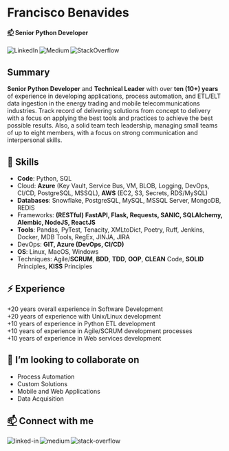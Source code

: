 # Francisco Benavides
#### <a href="mailto:francisco.benavides@gmail.com">📫</a> Senior Python Developer

[<img align="left" alt="LinkedIn" src="https://img.shields.io/badge/linkedin-%230077B5.svg?&style=for-the-badge&logo=linkedin&logoColor=white" />](https://www.linkedin.com/in/franciscobenavides/)
[<img align="left" alt="Medium" src="https://img.shields.io/badge/medium-%2312100E.svg?&style=for-the-badge&logo=medium&logoColor=white" />](https://medium.com/@francisco.benavides)
[<img align="left" alt="StackOverflow" src="https://img.shields.io/badge/stack%20overflow-FE7A16?logo=stack-overflow&logoColor=white&style=for-the-badge" />](https://stackoverflow.com/users/982446/francisco)
<br />

## Summary

**Senior Python Developer** and **Technical Leader** with over **ten (10+) years** of experience in developing applications, process automation, and ETL/ELT data ingestion in the energy trading and mobile telecommunications industries. Track record of delivering solutions from concept to delivery with a focus on applying the best tools and practices to achieve the best possible results. Also, a solid team tech leadership, managing small teams of up to eight members, with a focus on strong communication and interpersonal skills.

## 🔭 Skills

-	**Code**: Python, SQL
-	Cloud: **Azure** (Key Vault, Service Bus, VM, BLOB, Logging, DevOps, CI/CD, PostgreSQL, MSSQL), **AWS** (EC2, S3, Secrets, RDS/MySQL)
-	**Databases**: Snowflake, PostgreSQL, MySQL, MSSQL Server, MongoDB, REDIS
-	Frameworks: **(RESTful) FastAPI, Flask, Requests, SANIC, SQLAlchemy, Alembic, NodeJS, ReactJS**
-	**Tools**: Pandas, PyTest, Tenacity, XMLtoDict, Poetry, Ruff, Jenkins, Docker, MDB Tools, RegEx, JINJA, JIRA
-	DevOps: **GIT, Azure (DevOps, CI/CD)**
-	**OS**: Linux, MacOS, Windows
-	Techniques: Agile/**SCRUM**, **BDD**, **TDD**, **OOP**, **CLEAN** Code, **SOLID** Principles, **KISS** Principles

## ⚡ Experience

+20 years overall experience in Software Development<br />
+20 years of experience with Unix/Linux development<br />
+10 years of experience in Python ETL development<br />
+10 years of experience in Agile/SCRUM development processes<br />
+10 years of experience in Web services development

## 👯 I’m looking to collaborate on

- Process Automation
- Custom Solutions
- Mobile and Web Applications
- Data Acquisition

## <a href="mailto:francisco.benavides@gmail.com">📫</a> Connect with me

[<img align="left" alt="linked-in" src="https://img.shields.io/badge/linkedin-%230077B5.svg?&style=for-the-badge&logo=linkedin&logoColor=white" />](https://www.linkedin.com/in/franciscobenavides/)
[<img align="left" alt="medium" src="https://img.shields.io/badge/medium-%2312100E.svg?&style=for-the-badge&logo=medium&logoColor=white" />](https://medium.com/@francisco.benavides)
[<img align="left" alt="stack-overflow" src="https://img.shields.io/badge/stack%20overflow-FE7A16?logo=stack-overflow&logoColor=white&style=for-the-badge" />](https://stackoverflow.com/users/982446/francisco)
<!--
**fbenavides69/fbenavides69** is a ✨ _special_ ✨ repository because its `README.md` (this file) appears on your GitHub profile.

Here are some ideas to get you started:

- 🔭 I’m currently working on ...
- 🌱 I’m currently learning ...
- 👯 I’m looking to collaborate on ...
- 🤔 I’m looking for help with ...
- 💬 Ask me about ...
- 📫 How to reach me: ...
- 😄 Pronouns: ...
- ⚡ Fun fact: ...
-->

